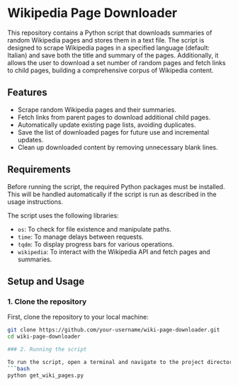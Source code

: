 # Wikipedia Page Downloader

This repository contains a Python script that downloads summaries of random Wikipedia pages and stores them in a text file. The script is designed to scrape Wikipedia pages in a specified language (default: Italian) and save both the title and summary of the pages. Additionally, it allows the user to download a set number of random pages and fetch links to child pages, building a comprehensive corpus of Wikipedia content.

## Features
- Scrape random Wikipedia pages and their summaries.
- Fetch links from parent pages to download additional child pages.
- Automatically update existing page lists, avoiding duplicates.
- Save the list of downloaded pages for future use and incremental updates.
- Clean up downloaded content by removing unnecessary blank lines.
  
## Requirements
Before running the script, the required Python packages must be installed. This will be handled automatically if the script is run as described in the usage instructions.

The script uses the following libraries:
- `os`: To check for file existence and manipulate paths.
- `time`: To manage delays between requests.
- `tqdm`: To display progress bars for various operations.
- `wikipedia`: To interact with the Wikipedia API and fetch pages and summaries.

## Setup and Usage

### 1. Clone the repository
First, clone the repository to your local machine:
```bash
git clone https://github.com/your-username/wiki-page-downloader.git
cd wiki-page-downloader

### 2. Running the script

To run the script, open a terminal and navigate to the project directory. You can execute the script with the following command:
```bash
python get_wiki_pages.py
